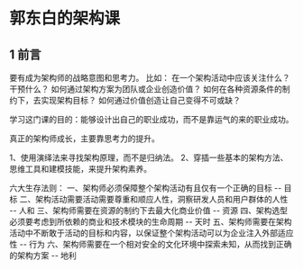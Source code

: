 # 郭东白的架构课
## 1 前言
要有成为架构师的战略意图和思考力。
比如：
在一个架构活动中应该关注什么？干预什么？
如何通过架构方案为团队或企业创造价值？
如何在各种资源条件的制约下，去实现架构目标？
如何通过价值创造让自己变得不可或缺？

学习这门课的目的：能够设计出自己的职业成功，而不是靠运气的来的职业成功。

真正的架构师成长，主要靠思考力的提升。

1、使用演绎法来寻找架构原理，而不是归纳法。
2、穿插一些基本的架构方法、思维工具和建模技能，来提升架构素养。

六大生存法则：
一、架构师必须保障整个架构活动有且仅有一个正确的目标 -- 目标
二、架构活动需要活动需要尊重和顺应人性，洞察研发人员和用户群体的人性 -- 人和
三、架构师需要在资源的制约下去最大化商业价值 -- 资源
四、架构选型必须要考虑到所依赖的商业和技术模块的生命周期 -- 天时
五、架构师需要在架构活动中不断敢于活动的目标和内容，以保证整个架构活动可以为企业注入外部适应性 -- 行为
六、架构师需要在一个相对安全的文化环境中探索未知，从而找到正确的架构方案 -- 地利